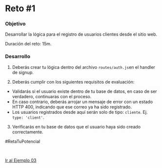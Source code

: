 # Reto #1
### Objetivo
Desarrollar la lógica para el registro de usuarios clientes desde el sitio web.

Duración del reto: 15m.


### Desarrollo
1. Deberás crear tu lógica dentro del archivo `routes/auth.js`en el handler de signup.

2. Deberás cumplir con los siguientes requisitos de evaluación:
  - Validarás si el usuario existe dentro de tu base de datos, en caso de ser verdadero, continuaras con el proceso.
  - En caso contrario, deberás arrojar un mensaje de error con un estado HTTP 400, indicando que ese correo ya ha sido registrado.
  - Los usuarios registrados desde aquí serán solo de tipo: `cliente`. Ej. `type: 'client'`.

3. Verificarás en tu base de datos que el usuario haya sido creado correctamente.

#RetaTuPotencial

<br/>

[Ir al Ejemplo 03](../Ejemplo-03/Readme.md)